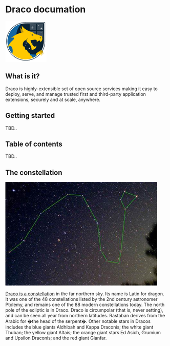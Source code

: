 
# Draco documation

![Draco](images/draco.128.png)

## What is it?
Draco is highly-extensible set of open source services making it easy to deploy, serve, and manage trusted first and third-party application extensions, securely and at scale, anywhere.

## Getting started
TBD..

## Table of contents
TBD..

## The constellation

![Draco](images/draco_constallation.png)

[Draco is a constellation](https://en.wikipedia.org/wiki/Draco_(constellation)) in the far northern sky. Its name is Latin for dragon. It was one of the 48 constellations listed by the 2nd century astronomer Ptolemy, and remains one of the 88 modern constellations today. The north pole of the ecliptic is in Draco. Draco is circumpolar (that is, never setting), and can be seen all year from northern latitudes. Rastaban derives from the Arabic for �the head of the serpent�. Other notable stars in Dracos includes the blue giants Aldhibah and Kappa Draconis; the white giant Thuban; the yellow giant Altais; the orange giant stars Ed Asich, Grumium and Upsilon Draconis; and the red giant Gianfar.